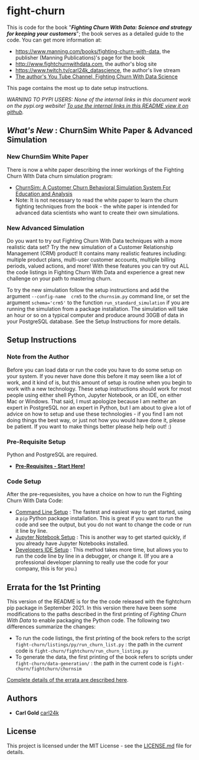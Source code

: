 

# fight-churn

<a name="top"/>

This is code for the book "***Fighting Churn With Data: Science and strategy for keeping your customers***"; the book serves as a detailed guide to the code.  You can get more information at:

- https://www.manning.com/books/fighting-churn-with-data, the publisher (Manning Publications)'s page for the book
- http://www.fightchurnwithdata.com, the author's blog site
- https://www.twitch.tv/carl24k_datascience, the author's live stream
- [The author's You Tube Channel, Fighting Churn With Data Science](https://www.youtube.com/channel/UCGVh5vcL4AAxErNdqJrr_Sw/featured)

This page contains the most up to date setup instructions.

*WARNING TO PYPI USERS: None of the internal links in this document work on the pypi.org website! [To use the internal links in this README view it on github](https://github.com/carl24k/fight-churn).*


## **_What's New_ : ChurnSim White Paper & Advanced Simulation**

### New ChurnSim White Paper
There is now a white paper describing the inner workings of the Fighting Churn 
WIth Data churn simulation program:
* [ChurnSim: A Customer Churn Behavioral Simulation System For Education and Analysis](./readme_files/churnsim_gold_2023.pdf)
* Note: It is not necessary to read the white paper to learn the churn fighting techniques from the 
  book - the white paper is intended for advanced data scientists who want to create their own 
  simulations.

### New Advanced Simulation

Do you want to try out Fighting Churn With Data techniques with a more realistic data set? Try the 
new simulation of a Customer Relationship Management (CRM) product! It contains many 
realistic features including: multiple product plans, multi-user 
customer accounts, multiple billing periods, valued actions, and more! With these features you 
can try out ALL the code listings in Fighting Churn With Data and experience a great new 
challenge on your path to mastering churn.

To try the new simulation follow the setup instructions and add the argument `--config-name 
crm5` to the `churnsim.py` command line, or  set the argument `schema='crm5'` to the function 
`run_standard_simulation` if you are running the simulation from a package 
installation. The simulation will take an hour or so on a typical computer and produce around 
30GB of data in your PostgreSQL database. See the Setup Instructions for more details.

## **Setup Instructions**  


### Note from the Author

Before you can load data or run the code you have to do some setup on your system. If you never have done this before it may seem like a lot of work, and it kind of is, but this amount of setup is routine when you begin to work with a new technology. These  setup instructions should work for most people using either shell Python, Jupyter Notebook, or an IDE, on either Mac or Windows.  That said, I must apologize because I am neither an expert in PostgreSQL nor an expert in Python, but I am about to give a lot of advice on how to setup and use these technologies - if you find I am not doing things the best way, or just not how you would have done it, please be patient.   If you want to make things better please help help out! :)


### Pre-Requisite Setup

Python and PostgreSQL are required.

- [**Pre-Requisites - Start Here!**](./readme_files/prereq.md)

### Code Setup

After the pre-requesisites, you have a choice on how to run the Fighting Churn With Data Code:

- [Command Line Setup](./readme_files/cmdline.md) : The fastest and easiest way to get started, using a `pip` Python package installation. This is great if you want to run the code and see the output, but you do not want to change the code or run it line by line.
- [Jupyter Notebook Setup](readme_files/notebook.md) : This is another way to get started quickly, if you already have Jupyter Notebooks installed.
- [Developers IDE Setup](readme_files/ide.md) : This method takes more time, but allows you to run 
  the code line by line in a debugger, or change it. (If you are a professional developer 
  planning to really use the code for your company, this is for you.)

## Errata for the 1st Printing

This version of the README is for the the code released with the fightchurn pip package in 
September 2021. In this version there have been some modifications to the paths described in the 
first printing of *Fighting Churn With Data* to enable packaging the Python code. The following 
two differences summarize the changes: 

- To run the code listings, the first printing of the book refers  to the script  
  `fight-churn/listings/py/run_churn_list.py` : the path in the *current* code  is 
  `fight-churn/fightchurn/run_churn_listing.py`
- To generate the data, the first printing of the book refers to scripts under 
  `fight-churn/data-generation/` : the path in the current code is `fight-churn/fightchurn/churnsim`

[Complete details of the errata are described here](readme_files/errata.md).


## Authors

* **Carl Gold** [carl24k](https://github.com/carl24k)

## License

This project is licensed under the MIT License - see the [LICENSE.md](LICENSE.md) file for details.
